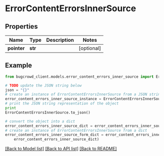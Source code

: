 # ErrorContentErrorsInnerSource


## Properties

Name | Type | Description | Notes
------------ | ------------- | ------------- | -------------
**pointer** | **str** |  | [optional] 

## Example

```python
from bugcrowd_client.models.error_content_errors_inner_source import ErrorContentErrorsInnerSource

# TODO update the JSON string below
json = "{}"
# create an instance of ErrorContentErrorsInnerSource from a JSON string
error_content_errors_inner_source_instance = ErrorContentErrorsInnerSource.from_json(json)
# print the JSON string representation of the object
print
ErrorContentErrorsInnerSource.to_json()

# convert the object into a dict
error_content_errors_inner_source_dict = error_content_errors_inner_source_instance.to_dict()
# create an instance of ErrorContentErrorsInnerSource from a dict
error_content_errors_inner_source_form_dict = error_content_errors_inner_source.from_dict(
    error_content_errors_inner_source_dict)
```
[[Back to Model list]](../README.md#documentation-for-models) [[Back to API list]](../README.md#documentation-for-api-endpoints) [[Back to README]](../README.md)



